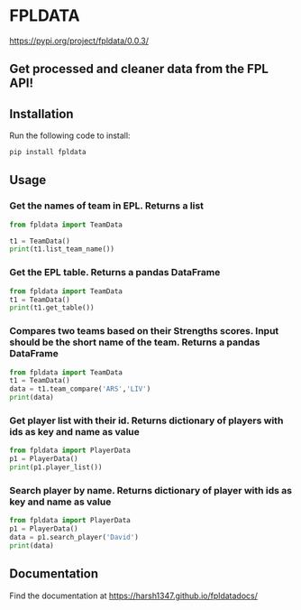 # FPLDATA 

https://pypi.org/project/fpldata/0.0.3/

## Get processed and cleaner data from the FPL API!

## Installation
Run the following code to install:
```python 
pip install fpldata
```

## Usage
### Get the names of team in EPL. Returns a list
```python
from fpldata import TeamData

t1 = TeamData()
print(t1.list_team_name())
```
### Get the EPL table. Returns a pandas DataFrame

```python
from fpldata import TeamData
t1 = TeamData()
print(t1.get_table())
```
### Compares two teams based on their Strengths scores. Input should be the short name of the team. Returns a pandas DataFrame
```python
from fpldata import TeamData
t1 = TeamData()
data = t1.team_compare('ARS','LIV')
print(data)
```

### Get player list with their id. Returns dictionary of players with ids as key and name as value
```python
from fpldata import PlayerData
p1 = PlayerData()
print(p1.player_list())
```

### Search player by name. Returns dictionary of player with ids as key and name as value
```python
from fpldata import PlayerData
p1 = PlayerData()
data = p1.search_player('David')
print(data)
```

## Documentation 
Find the documentation at https://harsh1347.github.io/fpldatadocs/

